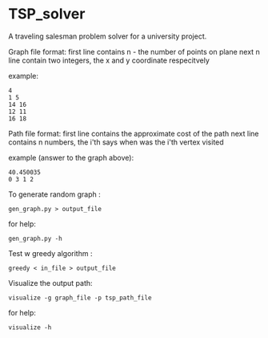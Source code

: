 # TSP_solver

A traveling salesman problem solver for a university project.


Graph file format:
    first line contains n - the number of points on plane
    next n line contain two integers, the x and y coordinate
    respecitvely

example:

    4
    1 5
    14 16
    12 11
    16 18

Path file format:
    first line contains the approximate cost of the path
    next line contains n numbers, the i'th says when was
    the i'th vertex visited

example (answer to the graph above):

    40.450035
    0 3 1 2 


To generate random graph :

    gen_graph.py > output_file

for help:

    gen_graph.py -h 


Test w greedy algorithm :

    greedy < in_file > output_file


Visualize the output path:

    visualize -g graph_file -p tsp_path_file

for help:

    visualize -h




